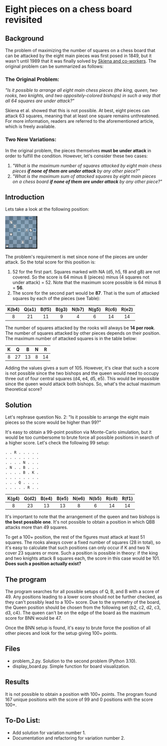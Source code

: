 # Eight pieces on a chess board revisited

## Background

The problem of maximizing the number of squares on a chess board that can be attacked by the eight main pieces was first posed in 1849, but it wasn't until 1989 that it was finally solved by [Skiena and co-workers](https://academic.oup.com/comjnl/article/32/6/567/341699). The original problem can be summarized as follows:

### The Original Problem:

*"Is it possible to arrange all eight main chess pieces (the king, queen, two rooks, two knights, and two oppositely-colored bishops) in such a way that all 64 squares are under attack?"*

Skiena et al. showed that this is not possible. At best, eight pieces can attack 63 squares, meaning that at least one square remains unthreatened. For more information, readers are referred to the aforementioned article, which is freely available.

### Two New Variations:

In the original problem, the pieces themselves **must be under attack** in order to fulfill the condition. However, let's consider these two cases:

1. *"What is the maximum number of squares attacked by eight main chess pieces **if none of them are under attack** by any other piece?"*
2. *"What is the maximum sum of attacked squares by eight main pieces on a chess board **if none of them are under attack** by any other piece?"*

## Introduction

Lets take a look at the following position:

<img src="board.png" alt="board" style="zoom: 33%;" />

The problem's requirement is met since none of the pieces are under attack. So the total score for this position is:

1. 52 for the first part. Squares marked with NA (d5, h5, f8 and g8) are not covered. So the score is 64 minus 8 (pieces) minus (4 squares not under attack) = 52. Note that the maximum score possible is 64 minus 8 = **56**.
2. The score for the second part would be **87**. That is the sum of attacked squares by each of the pieces (see Table):

| K(b4) | Q(a1) | B(f5) | B(g3) | N(b7) | N(g5) | R(c6) | R(e2) |
| :---: | :---: | :---: | :---: | :---: | :---: | :---: | :---: |
|   8   |  21   |  11   |   9   |   4   |   6   |  14   |  14   |

The number of squares attacked by the rooks will always be **14 per rook**. The number of squares attacked by other pieces depends on their position. The maximum number of attacked squares is in the table below:

|  K   |  Q   |  B   |  N   |  R   |
| :--: | :--: | :--: | :--: | :--: |
|  8   |  27  |  13  |  8   |  14  |

Adding the values gives a sum of 105. However, it's clear that such a score is not possible since the two bishops and the queen would need to occupy three out of four central squares (d4, e4, d5, e5). This would be impossible since the queen would attack both bishops. So, what's the actual maximum theoretical score?

## Solution

Let's rephrase question No. 2: "Is it possible to arrange the eight main pieces so the score would be higher than 99?"

It's easy to obtain a 99-point position via Monte-Carlo simulation, but it would be too cumbersome to brute force all possible positions in search of a higher score. Let's check the following 99 setup:

```
. . R . . . . .
. . . . . . . .
. . . . N . . .
. N . . B . . .
. . . . B . K .
. . . . . . . .
. . . Q . . . .
. . . . . R . .
```

| K(g4) | Q(d2) | B(e4) | B(e5) | N(e6) | N(b5) | R(c8) | R(f1) |
| :---: | :---: | :---: | :---: | :---: | :---: | :---: | :---: |
|   8   |  23   |  13   |  13   |   8   |   6   |  14   |  14   |

It's important to note that the arrangement of the queen and two bishops is **the best possible one**. It's not possible to obtain a position in which QBB attacks more than 49 squares.

To get a 100+ position, the rest of the figures must attack at least 51 squares. The rooks always cover a fixed number of squares (28 in total), so it's easy to calculate that such positions can only occur if K and two N cover 23 squares or more. Such a position is possible in theory: if the king and two knights attack 8 squares each, the score in this case would be 101. **Does such a position actually exist?**

## The program

The program searches for all possible setups of Q, B, and B with a score of 49. Any positions leading to a lower score should not be further checked, as they can't possibly lead to a 100+ score. Due to the symmetry of the board, the Queen position should be chosen from the following set {b2, c2, d2, c3, d3, c4}. The queen can't be on the edge of the board as the maximum score for BNN would be 47.

Once the BNN setup is found, it's easy to brute force the position of all other pieces and look for the setup giving 100+ points.

## Files

- problem_2.py. Solution to the second problem (Python 3.10).
- display_board.py. Simple function for board visualization.

## Results

It is not possible to obtain a position with 100+ points. The program found 167 unique positions with the score of 99 and 0 positions with the score 100+.

## To-Do List:

- Add solution for variation number 1.
- Documentation and refactoring for variation number 2.
